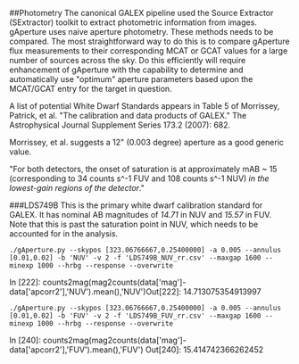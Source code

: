 ##Photometry
The canonical GALEX pipeline used the Source Extractor (SExtractor) toolkit to extract photometric information from images. gAperture uses naive aperture photometry. These methods needs to be compared. The most straightforward way to do this is to compare gAperture flux measurements to their corresponding MCAT or GCAT values for a large number of sources across the sky. Do this efficiently will require enhancement of gAperture with the capability to determine and automatically use "optimum" aperture parameters based upon the MCAT/GCAT entry for the target in question.

A list of potential White Dwarf Standards appears in Table 5 of Morrissey, Patrick, et al. "The calibration and data products of GALEX." The Astrophysical Journal Supplement Series 173.2 (2007): 682.

Morrissey, et al. suggests a 12" (0.003 degree) aperture as a good generic value.

"For both detectors, the onset of saturation is at approximately mAB ~ 15 (corresponding to 34 counts s^-1 FUV and 108 counts s^-1 NUV) _in the lowest-gain regions of the detector_."

###LDS749B
This is the primary white dwarf calibration standard for GALEX. It has nominal AB magnitudes of *14.71* in NUV and *15.57* in FUV. Note that this is past the saturation point in NUV, which needs to be accounted for in the analysis.

`./gAperture.py --skypos [323.06766667,0.25400000] -a 0.005 --annulus [0.01,0.02] -b 'NUV' -v 2 -f 'LDS749B_NUV_rr.csv' --maxgap 1600 --minexp 1000 --hrbg --response --overwrite`

In [222]: counts2mag(mag2counts(data['mag']-data['apcorr2'],'NUV').mean(),'NUV')Out[222]: 14.713075354913997

`./gAperture.py --skypos [323.06766667,0.25400000] -a 0.005 --annulus [0.01,0.02] -b 'FUV' -v 2 -f 'LDS749B_FUV_rr.csv' --maxgap 1600 --minexp 1000 --hrbg --response --overwrite`

In [240]: counts2mag(mag2counts(data['mag']-data['apcorr2'],'FUV').mean(),'FUV')
Out[240]: 15.414742366262452


